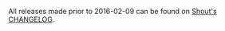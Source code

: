 All releases made prior to 2016-02-09 can be found on
[Shout's CHANGELOG](https://github.com/erming/shout/blob/master/CHANGELOG.md).
